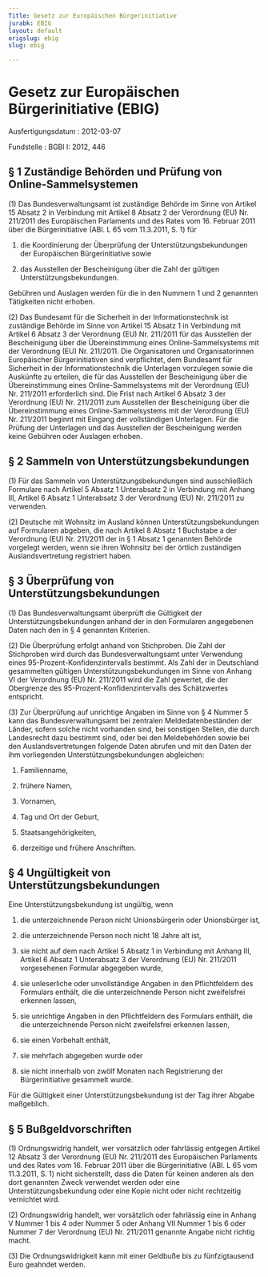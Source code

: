 ```yaml
---
Title: Gesetz zur Europäischen Bürgerinitiative
jurabk: EBIG
layout: default
origslug: ebig
slug: ebig

---
```


# Gesetz zur Europäischen Bürgerinitiative (EBIG)

Ausfertigungsdatum
:   2012-03-07

Fundstelle
:   BGBl I: 2012, 446

## § 1 Zuständige Behörden und Prüfung von Online-Sammelsystemen

(1) Das Bundesverwaltungsamt ist zuständige Behörde im Sinne von
Artikel 15 Absatz 2 in Verbindung mit Artikel 8 Absatz 2 der
Verordnung (EU) Nr. 211/2011 des Europäischen Parlaments und des Rates
vom 16. Februar 2011 über die Bürgerinitiative (ABl. L 65 vom
11\.3.2011, S. 1) für

1.  die Koordinierung der Überprüfung der Unterstützungsbekundungen der
    Europäischen Bürgerinitiative sowie


2.  das Ausstellen der Bescheinigung über die Zahl der gültigen
    Unterstützungsbekundungen.



Gebühren und Auslagen werden für die in den Nummern 1 und 2 genannten
Tätigkeiten nicht erhoben.

(2) Das Bundesamt für die Sicherheit in der Informationstechnik ist
zuständige Behörde im Sinne von Artikel 15 Absatz 1 in Verbindung mit
Artikel 6 Absatz 3 der Verordnung (EU) Nr. 211/2011 für das Ausstellen
der Bescheinigung über die Übereinstimmung eines Online-Sammelsystems
mit der Verordnung (EU) Nr. 211/2011. Die Organisatoren und
Organisatorinnen Europäischer Bürgerinitiativen sind verpflichtet, dem
Bundesamt für Sicherheit in der Informationstechnik die Unterlagen
vorzulegen sowie die Auskünfte zu erteilen, die für das Ausstellen der
Bescheinigung über die Übereinstimmung eines Online-Sammelsystems mit
der Verordnung (EU) Nr. 211/2011 erforderlich sind. Die Frist nach
Artikel 6 Absatz 3 der Verordnung (EU) Nr. 211/2011 zum Ausstellen der
Bescheinigung über die Übereinstimmung eines Online-Sammelsystems mit
der Verordnung (EU) Nr. 211/2011 beginnt mit Eingang der vollständigen
Unterlagen. Für die Prüfung der Unterlagen und das Ausstellen der
Bescheinigung werden keine Gebühren oder Auslagen erhoben.

## § 2 Sammeln von Unterstützungsbekundungen

(1) Für das Sammeln von Unterstützungsbekundungen sind ausschließlich
Formulare nach Artikel 5 Absatz 1 Unterabsatz 2 in Verbindung mit
Anhang III, Artikel 6 Absatz 1 Unterabsatz 3 der Verordnung (EU) Nr.
211/2011 zu verwenden.

(2) Deutsche mit Wohnsitz im Ausland können Unterstützungsbekundungen
auf Formularen abgeben, die nach Artikel 8 Absatz 1 Buchstabe a der
Verordnung (EU) Nr. 211/2011 der in § 1 Absatz 1 genannten Behörde
vorgelegt werden, wenn sie ihren Wohnsitz bei der örtlich zuständigen
Auslandsvertretung registriert haben.

## § 3 Überprüfung von Unterstützungsbekundungen

(1) Das Bundesverwaltungsamt überprüft die Gültigkeit der
Unterstützungsbekundungen anhand der in den Formularen angegebenen
Daten nach den in § 4 genannten Kriterien.

(2) Die Überprüfung erfolgt anhand von Stichproben. Die Zahl der
Stichproben wird durch das Bundesverwaltungsamt unter Verwendung eines
95-Prozent-Konfidenzintervalls bestimmt. Als Zahl der in Deutschland
gesammelten gültigen Unterstützungsbekundungen im Sinne von Anhang VI
der Verordnung (EU) Nr. 211/2011 wird die Zahl gewertet, die der
Obergrenze des 95-Prozent-Konfidenzintervalls des Schätzwertes
entspricht.

(3) Zur Überprüfung auf unrichtige Angaben im Sinne von § 4 Nummer 5
kann das Bundesverwaltungsamt bei zentralen Meldedatenbeständen der
Länder, sofern solche nicht vorhanden sind, bei sonstigen Stellen, die
durch Landesrecht dazu bestimmt sind, oder bei den Meldebehörden sowie
bei den Auslandsvertretungen folgende Daten abrufen und mit den Daten
der ihm vorliegenden Unterstützungsbekundungen abgleichen:

1.  Familienname,


2.  frühere Namen,


3.  Vornamen,


4.  Tag und Ort der Geburt,


5.  Staatsangehörigkeiten,


6.  derzeitige und frühere Anschriften.

## § 4 Ungültigkeit von Unterstützungsbekundungen

Eine Unterstützungsbekundung ist ungültig, wenn

1.  die unterzeichnende Person nicht Unionsbürgerin oder Unionsbürger ist,


2.  die unterzeichnende Person noch nicht 18 Jahre alt ist,


3.  sie nicht auf dem nach Artikel 5 Absatz 1 in Verbindung mit Anhang
    III, Artikel 6 Absatz 1 Unterabsatz 3 der Verordnung (EU) Nr. 211/2011
    vorgesehenen Formular abgegeben wurde,


4.  sie unleserliche oder unvollständige Angaben in den Pflichtfeldern des
    Formulars enthält, die die unterzeichnende Person nicht zweifelsfrei
    erkennen lassen,


5.  sie unrichtige Angaben in den Pflichtfeldern des Formulars enthält,
    die die unterzeichnende Person nicht zweifelsfrei erkennen lassen,


6.  sie einen Vorbehalt enthält,


7.  sie mehrfach abgegeben wurde oder


8.  sie nicht innerhalb von zwölf Monaten nach Registrierung der
    Bürgerinitiative gesammelt wurde.



Für die Gültigkeit einer Unterstützungsbekundung ist der Tag ihrer
Abgabe maßgeblich.

## § 5 Bußgeldvorschriften

(1) Ordnungswidrig handelt, wer vorsätzlich oder fahrlässig entgegen
Artikel 12 Absatz 3 der Verordnung (EU) Nr. 211/2011 des Europäischen
Parlaments und des Rates vom 16. Februar 2011 über die
Bürgerinitiative (ABl. L 65 vom 11.3.2011, S. 1) nicht sicherstellt,
dass die Daten für keinen anderen als den dort genannten Zweck
verwendet werden oder eine Unterstützungsbekundung oder eine Kopie
nicht oder nicht rechtzeitig vernichtet wird.

(2) Ordnungswidrig handelt, wer vorsätzlich oder fahrlässig eine in
Anhang V Nummer 1 bis 4 oder Nummer 5 oder Anhang VII Nummer 1 bis 6
oder Nummer 7 der Verordnung (EU) Nr. 211/2011 genannte Angabe nicht
richtig macht.

(3) Die Ordnungswidrigkeit kann mit einer Geldbuße bis zu
fünfzigtausend Euro geahndet werden.

